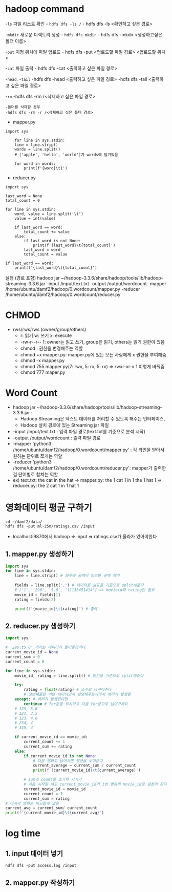 # hadoop command

-`ls` 파일 리스트 확인
    - `hdfs dfs -ls /`
    - hdfs dfs -ls <확인하고 싶은 경로>

-`mkdir` 새로운 디렉토리 생성
    - `hdfs dfs mkdir`
    - hdfs dfs -mkdir <생성하고싶은 폴더 이름>

-`put` 지정 위치에 파일 업로드
    - hdfs dfs -put <업로드할 파일 경로> <업로드할 위치>

-`cat` 파일 출력
    - hdfs dfs -cat <출력하고 싶은 파일 경로>

-`head`, -`tail`
    -hdfs dfs -head <출력하고 싶은 파일 경로>
    -hdfs dfs -tail <출력하고 싶은 파일 경로>

-`rm`
    -hdfs dfs -rm /<삭제하고 싶은 파일 경로>

    -폴더를 삭제할 경우 
    -hdfs dfs -rm -r /<삭제하고 싶은 폴더 경로>

- mapper.py

```
import sys

    for line in sys.stdin:
    line = line.strip()
    words = line.split()
    # ['apple', 'hello', 'world']가 words에 담겨있음

    for word in words:
        print(f'{word}\t1')
```

- reducer.py

```
import sys

last_word = None
total_count = 0

for line in sys.stdin:
    word, value = line.split('\t')
    value = int(value)

    if last_word == word:
        total_count += value
    else:
        if last_word is not None:
            print(f'{last_word}\t{total_count}')
        last_word = word
        total_count = value

if last_word == word:
    print(f'{last_word}\t{total_count}')
```

실행 (경로 포함)
hadoop jar ~/hadoop-3.3.6/share/hadoop/tools/lib/hadoop-streaming-3.3.6.jar -input /input/text.txt -output /output/wordcount -mapper /home/ubuntu/damf2/hadoop/0.wordcount/mapper.py  -reducer /home/ubuntu/damf2/hadoop/0.wordcount/reducer.py

# CHMOD
- rws/rws/rws (owner/group/others)
    - r: 읽기 w: 쓰기 x: execute
    - -rw-r--r-- 1: owner는 읽고 쓰기, group은 읽기, others는 읽기 권한이 있음
    - chmod : 권한을 변경해주는 역할 
    - chmod +x mapper.py: mapper.py에 있는 모든 사람에게 x 권한을 부여해줌
    - chmod -x mapper.py
    - chmod 755 mapper.py(7: rwx, 5: rx, 5: rx) =>  rwxr-xr-x 1 이렇게 바꿔줌
    - chmod 777 maper.py


# Word Count
- hadoop jar ~/hadoop-3.3.6/share/hadoop/tools/lib/hadoop-streaming-3.3.6.jar \: 
    - Hadoop Streaming은 텍스트 데이터를 처리할 수 있도록 해주는 인터페이스, 
    - Hadoop 설치 경로에 있는 Streaming jar 파일
-  -input /input/text.txt \: 입력 파일 경로(text.txt를 기준으로 분석 시작)
-  -output /output/wordcount \: 출력 파일 경로 
-  -mapper 'python3 /home/ubuntu/damf2/hadoop/0.wordcount/mapper.py' \: 각 라인을 받아서 원하는 단위로 쪼개는 역할
-  -reducer 'python3 /home/ubuntu/damf2/hadoop/0.wordcount/reducer.py': mapper가 출력한 걸 단어별로 합치는 역할
- ex) text.txt: the cat in the hat => mapper.py: the 1 cat 1 in 1 the 1 hat 1 => reducer.py: the 2 cat 1 in 1 hat 1


# 영화데이터 평균 구하기
```shell
cd ~/damf2/data/
hdfs dfs -put ml-25m/ratings.csv /input
```
- localhost:9870에서 hadoop => input => ratings.csv가 올라가 있어야한다

## 1. mapper.py 생성하기
```python
import sys
for line in sys.stdin:
    line = line.strip() # 좌우에 공백이 있으면 공백 제거
    
    fields = line.split(',') # 데이터를 쉼표를 기준으로 split해준다
    # ['1', '296', '5.0', '11133451414'] => movieid와 rating만 필요
    movie_id = fields[1]
    rating = fields[2]

    print(f'{movie_id}\t{rating}') # 출력 
```

## 2. reducer.py 생성하기
```python
import sys

# '296\t5.0' 이라는 데이터가 들어올것이다
current_movie_id = None
current_sum = 0
current_count = 0

for line in sys.stdin:
    movie_id, rating = line.split() # 빈칸을 기준으로 split해준다

    try:
        rating = float(rating) # 소수로 바꾸어준다
        # 첫번째줄은 어떤 데이터인지 설명해주는거라서 에러가 발생함
    except: # 에러가 발생한다면
        continue # for문을 무시하고 다음 for문으로 넘어가세요      
    # 123, 5.0 
    # 123, 3.5
    # 123, 4.0
    # 234, 4
    # 345, 4

    if current_movie_id == movie_id:
        current_count += 1
        current_sum += rating
    else: 
        if current_movie_id is not None:
            # 다음 영화로 넘어가면 평균을 보여준다
            current_average = current_sum / current_count
            print(f'{current_movie_id}\t{current_average}')

        # sum과 count를 초기화 시키기
        # 처음 시작할 때도 current_movie_id가 1번 영화의 movie_id로 설정이 된다
        current_movie_id = movie_id
        current_count = 1
        current_sum = rating
# 마지막 영화는 비교할게 없음
current_avg = current_sum/ current_count
print(f'{current_movie_id}\t{current_avg}')

```

# log time
## 1. input 데이터 넣기
```shell
hdfs dfs -put access.log /input
```

## 2. mapper.py 작성하기